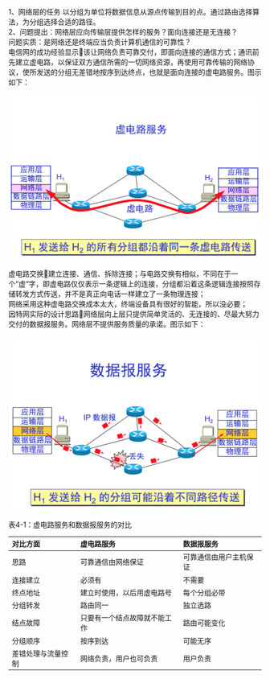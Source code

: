 1、网络层的任务 以分组为单位将数据信息从源点传输到目的点。通过路由选择算法，为分组选择合适的路径。  
2、问题提出：网络层应向传输层提供怎样的服务？面向连接还是无连接？  
问题实质：是网络还是终端应当负责计算机通信的可靠性？  
电信网的成功经验显示该让网络负责可靠交付，即面向连接的通信方式；通讯前先建立虚电路，以保证双方通信所需的一切网络资源，再使用可靠传输的网络协议，使所发送的分组无差错地按序到达终点，也就是面向连接的虚电路服务。图示如下：

![](./assets/虚电路服务.png)

虚电路交换建立连接、通信、拆除连接；与电路交换有相似，不同在于一个“虚“字，即虚电路仅仅表示一条逻辑上的连接，分组都沿着这条逻辑连接按照存储转发方式传送，并不是真正向电话一样建立了一条物理连接；  
    网络采用这种虚电路交换成本太大，终端设备具有很好的智能，所以没必要；  
因特网实际的设计思路网络层向上层只提供简单灵活的、无连接的、尽最大努力交付的数据报服务。网络层不提供服务质量的承诺。图示如下：

![](./assets/数据报服务png)

表4-1：虚电路服务和数据报服务的对比

| 对比方面 | 虚电路服务 |数据报服务|
| :--- | :--- |:--- |
|思路  |  可靠通信由网络保证   | 可靠通信由用户主机保证  |
|连接建立  |  必须有   | 不需要  |
|终点地址  |  建立时使用，以后用虚电路号  |  每个分组必带  |
|分组转发  |  路由同一  |  独立选路  |
|结点故障  |  只要有一个结点故障就不能工作  |  路由可能变化  |
|分组顺序  |  按序到达  |  可能无序  |
|差错处理与流量控制 |   网络负责，用户也可负责  |  用户负责|

